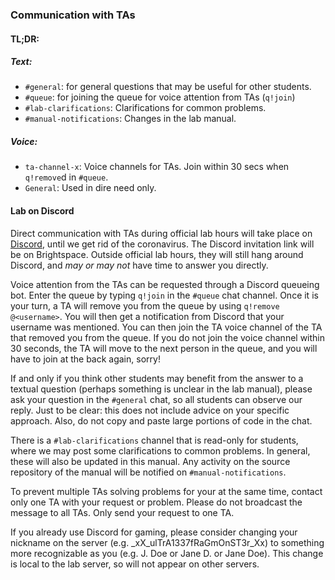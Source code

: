 ### Communication with TAs

#### TL;DR:

##### Text:
* `#general`: for general questions that may be useful for other students.
* `#queue`: for joining the queue for voice attention from TAs (`q!join`)
* `#lab-clarifications`: Clarifications for common problems.
* `#manual-notifications`: Changes in the lab manual.

##### Voice:
* `ta-channel-x`: Voice channels for TAs. Join within 30 secs when `q!remove`d in `#queue`.
* `General`: Used in dire need only.

#### Lab on Discord

Direct communication with TAs during official lab hours will take place on
[Discord], until we get rid of the coronavirus. The Discord invitation link will
be on Brightspace. Outside official lab hours, they will still hang around
Discord, and *may or may not* have time to answer you directly. 
  
Voice attention from the TAs can be requested through a Discord queueing bot.
Enter the queue by typing `q!join` in the `#queue` chat channel. Once it is
your turn, a TA will remove you from the queue by using `q!remove @<username>`.
You will then get a notification from Discord that your username was mentioned.
You can then join the TA voice channel of the TA that removed you from the
queue. If you do not join the voice channel within 30 seconds, the TA will move
to the next person in the queue, and you will have to join at the back again,
sorry!

If and only if you think other students may benefit from the answer to a textual
question (perhaps something is unclear in the lab manual), please ask your
question in the `#general` chat, so all students can observe our reply.
Just to be clear: this does not include advice on your specific approach.
Also, do not copy and paste large portions of code in the chat.

There is a `#lab-clarifications` channel that is read-only for students, where
we may post some clarifications to common problems. In general, these will also
be updated in this manual. Any activity on the source repository of the manual
will be notified on `#manual-notifications`.

To prevent multiple TAs solving problems for your at the same time, contact only
one TA with your request or problem. Please do not broadcast the message to all
TAs. Only send your request to one TA.

If you already use Discord for gaming, please consider changing your nickname on
the server (e.g. \_xX\_ulTrA1337fRaGmOnST3r_Xx) to something more recognizable
as you (e.g. J. Doe or Jane D. or Jane Doe). This change is local to the lab
server, so will not appear on other servers.

[discord]: https://discord.com/

